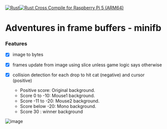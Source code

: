 [![Rust](https://github.com/RGGH/mif/actions/workflows/rust.yml/badge.svg)](https://github.com/RGGH/mif/actions/workflows/rust.yml)[![Rust Cross Compile for Raspberry Pi 5 (ARM64)](https://github.com/RGGH/mif/actions/workflows/cross_comp_pi5.yaml/badge.svg)](https://github.com/RGGH/mif/actions/workflows/cross_comp_pi5.yaml)

# Adventures in frame buffers - minifb

### Features
- [x] image to bytes 
- [x] frames update from image using slice unless game logic says otherwise
- [x] collision detection for each drop to hit cat (negative) and cursor (positive)

  - Positive score: Original background.
  - Score 0 to -10: Mouse1 background.
  - Score -11 to -20: Mouse2 background.
  - Score below -20: Mono background.
  - Score 30 : winner background

![image](https://github.com/user-attachments/assets/c27a47a8-7f4f-43b2-b6e5-c3b09db23fde)

